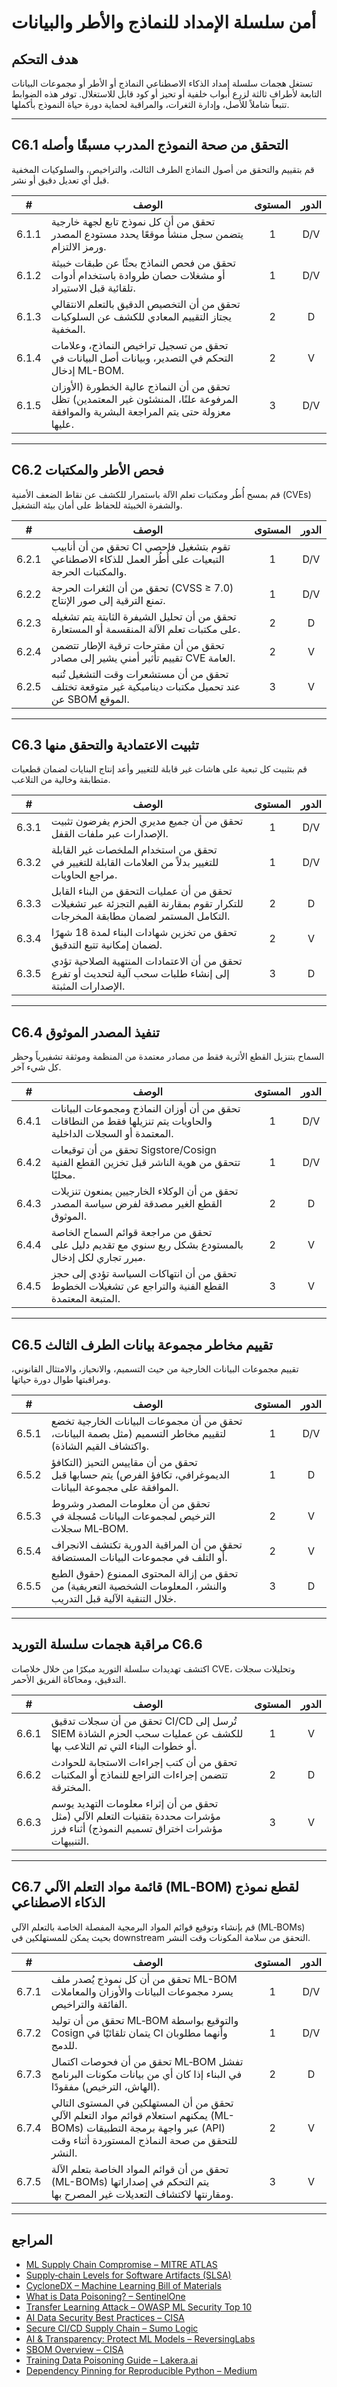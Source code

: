 # أمن سلسلة الإمداد للنماذج والأطر والبيانات

## هدف التحكم

تستغل هجمات سلسلة إمداد الذكاء الاصطناعي النماذج أو الأطر أو مجموعات البيانات التابعة لأطراف ثالثة لزرع أبواب خلفية أو تحيز أو كود قابل للاستغلال. توفر هذه الضوابط تتبعاً شاملاً للأصل، وإدارة الثغرات، والمراقبة لحماية دورة حياة النموذج بأكملها.

---

## C6.1 التحقق من صحة النموذج المدرب مسبقًا وأصله

قم بتقييم والتحقق من أصول النماذج الطرف الثالث، والتراخيص، والسلوكيات المخفية قبل أي تعديل دقيق أو نشر.

|   #   | الوصف                                                                                                                                  | المستوى | الدور |
| :---: | -------------------------------------------------------------------------------------------------------------------------------------- | :-----: | :---: |
| 6.1.1 | تحقق من أن كل نموذج تابع لجهة خارجية يتضمن سجل منشأ موقعًا يحدد مستودع المصدر ورمز الالتزام.                                           |    1    |  D/V  |
| 6.1.2 | تحقق من فحص النماذج بحثًا عن طبقات خبيثة أو مشغلات حصان طروادة باستخدام أدوات تلقائية قبل الاستيراد.                                   |    1    |  D/V  |
| 6.1.3 | تحقق من أن التخصيص الدقيق بالتعلم الانتقالي يجتاز التقييم المعادي للكشف عن السلوكيات المخفية.                                          |    2    |   D   |
| 6.1.4 | تحقق من تسجيل تراخيص النماذج، وعلامات التحكم في التصدير، وبيانات أصل البيانات في إدخال ML-BOM.                                         |    2    |   V   |
| 6.1.5 | تحقق من أن النماذج عالية الخطورة (الأوزان المرفوعة علنًا، المنشئون غير المعتمدين) تظل معزولة حتى يتم المراجعة البشرية والموافقة عليها. |    3    |  D/V  |

---

## C6.2 فحص الأطر والمكتبات

قم بمسح أُطُر ومكتبات تعلم الآلة باستمرار للكشف عن نقاط الضعف الأمنية (CVEs) والشفرة الخبيثة للحفاظ على أمان بيئة التشغيل.

|   #   | الوصف                                                                                              | المستوى | الدور |
| :---: | -------------------------------------------------------------------------------------------------- | :-----: | :---: |
| 6.2.1 | تحقق من أن أنابيب CI تقوم بتشغيل فاحصي التبعيات على أُطُر العمل للذكاء الاصطناعي والمكتبات الحرجة. |    1    |  D/V  |
| 6.2.2 | تحقق من أن الثغرات الحرجة (CVSS ≥ 7.0) تمنع الترقية إلى صور الإنتاج.                               |    1    |  D/V  |
| 6.2.3 | تحقق من أن تحليل الشيفرة الثابتة يتم تشغيله على مكتبات تعلم الآلة المنقسمة أو المستعارة.           |    2    |   D   |
| 6.2.4 | تحقق من أن مقترحات ترقية الإطار تتضمن تقييم تأثير أمني يشير إلى مصادر CVE العامة.                  |    2    |   V   |
| 6.2.5 | تحقق من أن مستشعرات وقت التشغيل تُنبه عند تحميل مكتبات ديناميكية غير متوقعة تختلف عن SBOM الموقع.  |    3    |   V   |

---

## C6.3 تثبيت الاعتمادية والتحقق منها

قم بتثبيت كل تبعية على هاشات غير قابلة للتغيير وأعد إنتاج البنايات لضمان قطعيات متطابقة وخالية من التلاعب.

|   #   | الوصف                                                                                                                           | المستوى | الدور |
| :---: | ------------------------------------------------------------------------------------------------------------------------------- | :-----: | :---: |
| 6.3.1 | تحقق من أن جميع مديري الحزم يفرضون تثبيت الإصدارات عبر ملفات القفل.                                                             |    1    |  D/V  |
| 6.3.2 | تحقق من استخدام الملخصات غير القابلة للتغيير بدلاً من العلامات القابلة للتغيير في مراجع الحاويات.                               |    1    |  D/V  |
| 6.3.3 | تحقق من أن عمليات التحقق من البناء القابل للتكرار تقوم بمقارنة القيم التجزئة عبر تشغيلات التكامل المستمر لضمان مطابقة المخرجات. |    2    |   D   |
| 6.3.4 | تحقق من تخزين شهادات البناء لمدة 18 شهرًا لضمان إمكانية تتبع التدقيق.                                                           |    2    |   V   |
| 6.3.5 | تحقق من أن الاعتمادات المنتهية الصلاحية تؤدي إلى إنشاء طلبات سحب آلية لتحديث أو تفرع الإصدارات المثبتة.                         |    3    |   D   |

---

## C6.4 تنفيذ المصدر الموثوق

السماح بتنزيل القطع الأثرية فقط من مصادر معتمدة من المنظمة وموثقة تشفيرياً وحظر كل شيء آخر.

|   #   | الوصف                                                                                                          | المستوى | الدور |
| :---: | -------------------------------------------------------------------------------------------------------------- | :-----: | :---: |
| 6.4.1 | تحقق من أن أوزان النماذج ومجموعات البيانات والحاويات يتم تنزيلها فقط من النطاقات المعتمدة أو السجلات الداخلية. |    1    |  D/V  |
| 6.4.2 | تحقق من أن توقيعات Sigstore/Cosign تتحقق من هوية الناشر قبل تخزين القطع الفنية محليًا.                         |    1    |  D/V  |
| 6.4.3 | تحقق من أن الوكلاء الخارجيين يمنعون تنزيلات القطع الغير مصدقة لفرض سياسة المصدر الموثوق.                       |    2    |   D   |
| 6.4.4 | تحقق من مراجعة قوائم السماح الخاصة بالمستودع بشكل ربع سنوي مع تقديم دليل على مبرر تجاري لكل إدخال.             |    2    |   V   |
| 6.4.5 | تحقق من أن انتهاكات السياسة تؤدي إلى حجز القطع الفنية والتراجع عن تشغيلات الخطوط المتبعة المعتمدة.             |    3    |   V   |

---

## C6.5 تقييم مخاطر مجموعة بيانات الطرف الثالث

تقييم مجموعات البيانات الخارجية من حيث التسميم، والانحياز، والامتثال القانوني، ومراقبتها طوال دورة حياتها.

|   #   | الوصف                                                                                                              | المستوى | الدور |
| :---: | ------------------------------------------------------------------------------------------------------------------ | :-----: | :---: |
| 6.5.1 | تحقق من أن مجموعات البيانات الخارجية تخضع لتقييم مخاطر التسميم (مثل بصمة البيانات، واكتشاف القيم الشاذة).          |    1    |  D/V  |
| 6.5.2 | تحقق من أن مقاييس التحيز (التكافؤ الديموغرافي، تكافؤ الفرص) يتم حسابها قبل الموافقة على مجموعة البيانات.           |    1    |   D   |
| 6.5.3 | تحقق من أن معلومات المصدر وشروط الترخيص لمجموعات البيانات مُسجلة في سجلات ML‑BOM.                                  |    2    |   V   |
| 6.5.4 | تحقق من أن المراقبة الدورية تكتشف الانجراف أو التلف في مجموعات البيانات المستضافة.                                 |    2    |   V   |
| 6.5.5 | تحقق من إزالة المحتوى الممنوع (حقوق الطبع والنشر، المعلومات الشخصية التعريفية) من خلال التنقية الآلية قبل التدريب. |    3    |   D   |

---

## مراقبة هجمات سلسلة التوريد C6.6

اكتشف تهديدات سلسلة التوريد مبكرًا من خلال خلاصات CVE، وتحليلات سجلات التدقيق، ومحاكاة الفريق الأحمر.

|   #   | الوصف                                                                                                                          | المستوى | الدور |
| :---: | ------------------------------------------------------------------------------------------------------------------------------ | :-----: | :---: |
| 6.6.1 | تحقق من أن سجلات تدقيق CI/CD تُرسل إلى SIEM للكشف عن عمليات سحب الحزم الشاذة أو خطوات البناء التي تم التلاعب بها.              |    1    |   V   |
| 6.6.2 | تحقق من أن كتب إجراءات الاستجابة للحوادث تتضمن إجراءات التراجع للنماذج أو المكتبات المخترقة.                                   |    2    |   D   |
| 6.6.3 | تحقق من أن إثراء معلومات التهديد يوسم مؤشرات محددة بتقنيات التعلم الآلي (مثل مؤشرات اختراق تسميم النموذج) أثناء فرز التنبيهات. |    3    |   V   |

---

## C6.7 قائمة مواد التعلم الآلي (ML‑BOM) لقطع نموذج الذكاء الاصطناعي

قم بإنشاء وتوقيع قوائم المواد البرمجية المفصلة الخاصة بالتعلم الآلي (ML‑BOMs) بحيث يمكن للمستهلكين في downstream التحقق من سلامة المكونات وقت النشر.

|   #   | الوصف                                                                                                                                                                     | المستوى | الدور |
| :---: | ------------------------------------------------------------------------------------------------------------------------------------------------------------------------- | :-----: | :---: |
| 6.7.1 | تحقق من أن كل نموذج يُصدر ملف ML-BOM يسرد مجموعات البيانات والأوزان والمعاملات الفائقة والتراخيص.                                                                         |    1    |  D/V  |
| 6.7.2 | تحقق من أن توليد ML‑BOM والتوقيع بواسطة Cosign يتمان تلقائيًا في CI وأنهما مطلوبان للدمج.                                                                                 |    1    |  D/V  |
| 6.7.3 | تحقق من أن فحوصات اكتمال ML‑BOM تفشل في البناء إذا كان أي من بيانات مكونات البرنامج (الهاش، الترخيص) مفقودًا.                                                             |    2    |   D   |
| 6.7.4 | تحقق من أن المستهلكين في المستوى التالي يمكنهم استعلام قوائم مواد التعلم الآلي (ML-BOMs) عبر واجهة برمجة التطبيقات (API) للتحقق من صحة النماذج المستوردة أثناء وقت النشر. |    2    |   V   |
| 6.7.5 | تحقق من أن قوائم المواد الخاصة بتعلم الآلة (ML-BOMs) يتم التحكم في إصداراتها ومقارنتها لاكتشاف التعديلات غير المصرح بها.                                                  |    3    |   V   |

---

## المراجع

* [ML Supply Chain Compromise – MITRE ATLAS](https://misp-galaxy.org/mitre-atlas-attack-pattern/)
* [Supply‑chain Levels for Software Artifacts (SLSA)](https://slsa.dev/)
* [CycloneDX – Machine Learning Bill of Materials](https://cyclonedx.org/capabilities/mlbom/)
* [What is Data Poisoning? – SentinelOne](https://www.sentinelone.com/cybersecurity-101/cybersecurity/data-poisoning/)
* [Transfer Learning Attack – OWASP ML Security Top 10](https://owasp.org/www-project-machine-learning-security-top-10/docs/ML07_2023-Transfer_Learning_Attack)
* [AI Data Security Best Practices – CISA](https://www.cisa.gov/news-events/cybersecurity-advisories/aa25-142a)
* [Secure CI/CD Supply Chain – Sumo Logic](https://www.sumologic.com/blog/secure-azure-devops-github-supply-chain-attacks)
* [AI & Transparency: Protect ML Models – ReversingLabs](https://www.reversinglabs.com/blog/ai-and-transparency-how-ml-model-creators-can-protect-against-supply-chain-attacks)
* [SBOM Overview – CISA](https://www.cisa.gov/sbom)
* [Training Data Poisoning Guide – Lakera.ai](https://www.lakera.ai/blog/training-data-poisoning)
* [Dependency Pinning for Reproducible Python – Medium](https://medium.com/data-science-collective/guarantee-a-locked-reproducible-environment-with-every-python-run-c0e2bf19fb53)

